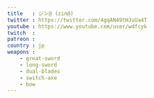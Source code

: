 ```yaml
---
title   : ジン@ (zin@)
twitter : https://twitter.com/4gqAN49tHJuUa4T
youtube : https://www.youtube.com/user/wdfcyk
twitch  : 
patreon : 
country : jp
weapons :
    - great-sword
    - long-sword
    - dual-blades
    - switch-axe
    - bow
---
```


